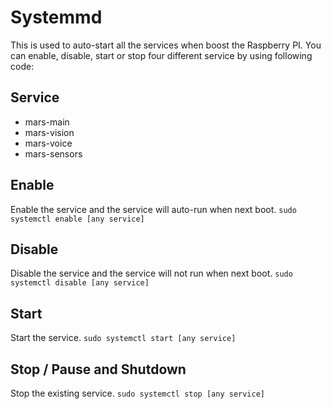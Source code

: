 <!--
Copyright (c) 2019 Elephant Robotics, Inc. All rights reserved.

Using this MarsAI source code is subject to the terms and conditions of Apache 2.0 License. Check LICENSE for more information
-->

# Systemmd

This is used to auto-start all the services when boost the Raspberry PI. You can enable, disable, start or stop four different service by using following code:

## Service
 * mars-main
 * mars-vision
 * mars-voice
 * mars-sensors

## Enable
Enable the service and the service will auto-run when next boot.
`sudo systemctl enable [any service]`

## Disable
Disable the service and the service will not run when next boot.
`sudo systemctl disable [any service]`

## Start
Start the service.
`sudo systemctl start [any service]`

## Stop / Pause and Shutdown
Stop the existing service.
`sudo systemctl stop [any service]`